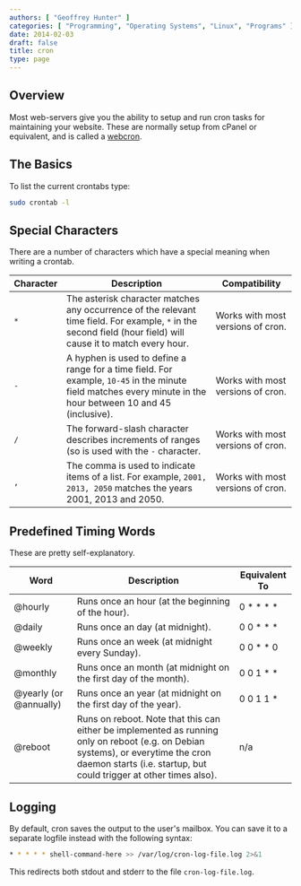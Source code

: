 ```yaml
---
authors: [ "Geoffrey Hunter" ]
categories: [ "Programming", "Operating Systems", "Linux", "Programs" ]
date: 2014-02-03
draft: false
title: cron
type: page
---
```


## Overview

Most web-servers give you the ability to setup and run cron tasks for maintaining your website. These are normally setup from cPanel or equivalent, and is called a [webcron](http://en.wikipedia.org/wiki/Webcron).

## The Basics

To list the current crontabs type:

```sh   
sudo crontab -l
```

## Special Characters

There are a number of characters which have a special meaning when writing a crontab.

<table >
	<thead>
		<tr>
			<th>Character</th>
			<th>Description</th>
			<th>Compatibility</th>
		</tr>
	</thead>
  <tbody>
    <tr>
      <td><code>*</code></td>
      <td>The asterisk character matches any occurrence of the relevant time field. For example, <code>*</code> in the second field (hour field) will cause it to match every hour.</td>
      <td>Works with most versions of cron.</td>
    </tr>
    <tr>
      <td><code>-</code></td>
      <td>A hyphen is used to define a range for a time field. For example, <code>10-45</code> in the minute field matches every minute in the hour between 10 and 45 (inclusive).</td>
      <td>Works with most versions of cron.</td>
    </tr>
    <tr>
      <td><code>/</code></td>
      <td>The forward-slash character describes increments of ranges (so is used with the <code>-</code> character.</td>
      <td>Works with most versions of cron.</td>
    </tr>
    <tr>
      <td><code>,</code></td>
      <td>The comma is used to indicate items of a list. For example, <code>2001, 2013, 2050</code> matches the years 2001, 2013 and 2050.</td>
      <td>Works with most versions of cron.</td>
    </tr>
  </tbody>
</table>

## Predefined Timing Words

These are pretty self-explanatory.

<table>
	<thead>
		<tr>
			<th>Word</th>
			<th>Description</th>
			<th>Equivalent To</th>
		</tr>
	</thead>
  <tbody>
    <tr>
      <td>@hourly</td>
      <td>Runs once an hour (at the beginning of the hour).</td>
      <td>0 * * * *</td>
    </tr>
    <tr>
      <td>@daily</td>
      <td>Runs once an day (at midnight).</td>
      <td>0 0 * * *</td>
    </tr>
    <tr>
      <td>@weekly</td>
      <td>Runs once an week (at midnight every Sunday).</td>
      <td>0 0 * * 0</td>
    </tr>
    <tr>
      <td>@monthly</td>
      <td>Runs once an month (at midnight on the first day of the month).</td>
      <td>0 0 1 * *</td>
    </tr>
    <tr>
      <td>@yearly (or @annually)</td>
      <td>Runs once an year (at midnight on the first day of the year).</td>
      <td>0 0 1 1 *</td>
    </tr>
    <tr>
      <td>@reboot</td>
      <td>Runs on reboot. Note that this can either be implemented as running only on reboot (e.g. on Debian systems), or everytime the cron daemon starts (i.e. startup, but could trigger at other times also).</td>
      <td>n/a</td>
    </tr>
  </tbody>
</table>

## Logging

By default, cron saves the output to the user's mailbox. You can save it to a separate logfile instead with the following syntax:

```sh   
* * * * * shell-command-here >> /var/log/cron-log-file.log 2>&1
```

This redirects both stdout and stderr to the file `cron-log-file.log`.
